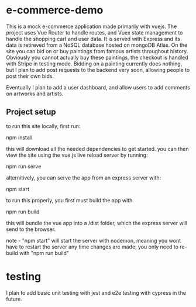 # e-commerce-demo


This is a mock e-commerce application made primarily with vuejs. The project uses Vue Router to handle routes, and Vuex state management to handle the shopping cart and user data. It is served with Express and its data is retireved from a NoSQL database hosted on mongoDB Atlas. On the site you can bid on or buy paintings from famous artists throughout history. Obviously you cannot actually buy these paintings, the checkout is handled with Stripe in testing mode. Bidding on a painting currently does nothing, but I plan to add post requests to the backend very soon, allowing people to post their own bids. 


Eventually I plan to add a user dashboard, and allow users to add comments on artworks and artists.
## Project setup

to run this site locally, first run:

npm install

this will download all the needed dependencies to get started.
you can then view the site using the vue.js live reload server by running:

npm run serve

alternitively, you can serve the app from an express server with:

npm start

to run this properly, you first must build the app with 

npm run build

this will bundle the vue app into a /dist folder, which the express server will send to the browser. 

note - "npm start" will start the server with nodemon, meaning you wont have to restart the server any time changes are made, you only need to re-build with "npm run build"

# testing 

I plan to add basic unit testing with jest and e2e testing with cypress in the future. 


